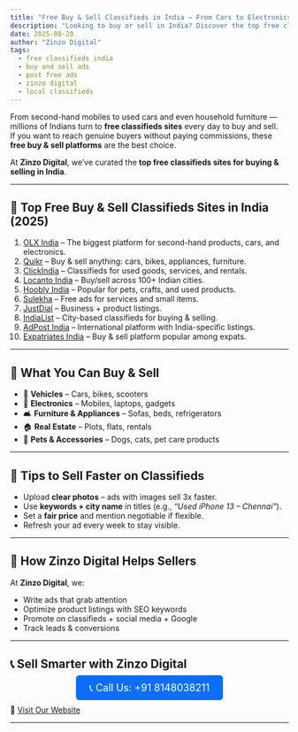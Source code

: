 ```yaml
---
title: "Free Buy & Sell Classifieds in India – From Cars to Electronics"
description: "Looking to buy or sell in India? Discover the top free classifieds sites to post ads for cars, bikes, furniture, mobiles, and more in 2025."
date: 2025-08-20
author: "Zinzo Digital"
tags:
  - free classifieds india
  - buy and sell ads
  - post free ads
  - zinzo digital
  - local classifieds
---
```


From second-hand mobiles to used cars and even household furniture — millions of Indians turn to **free classifieds sites** every day to buy and sell.  
If you want to reach genuine buyers without paying commissions, these **free buy & sell platforms** are the best choice.

At **Zinzo Digital**, we’ve curated the **top free classifieds sites for buying & selling in India**.

---

## 🚀 Top Free Buy & Sell Classifieds Sites in India (2025)

1. <a href="https://www.olx.in" target="_blank" rel="nofollow noopener noreferrer">OLX India</a> – The biggest platform for second-hand products, cars, and electronics.  
2. <a href="https://www.quikr.com" target="_blank" rel="nofollow noopener noreferrer">Quikr</a> – Buy & sell anything: cars, bikes, appliances, furniture.  
3. <a href="https://www.clickindia.com" target="_blank" rel="nofollow noopener noreferrer">ClickIndia</a> – Classifieds for used goods, services, and rentals.  
4. <a href="https://www.locanto.in" target="_blank" rel="nofollow noopener noreferrer">Locanto India</a> – Buy/sell across 100+ Indian cities.  
5. <a href="https://www.hoobly.com/india/" target="_blank" rel="nofollow noopener noreferrer">Hoobly India</a> – Popular for pets, crafts, and used products.  
6. <a href="https://www.sulekha.com" target="_blank" rel="nofollow noopener noreferrer">Sulekha</a> – Free ads for services and small items.  
7. <a href="https://www.justdial.com" target="_blank" rel="nofollow noopener noreferrer">JustDial</a> – Business + product listings.  
8. <a href="https://www.indialist.com" target="_blank" rel="nofollow noopener noreferrer">IndiaList</a> – City-based classifieds for buying & selling.  
9. <a href="https://www.adpost.com/in/" target="_blank" rel="nofollow noopener noreferrer">AdPost India</a> – International platform with India-specific listings.  
10. <a href="https://www.expatriates.com/classifieds/india/" target="_blank" rel="nofollow noopener noreferrer">Expatriates India</a> – Buy & sell platform popular among expats.  

---

## 🛒 What You Can Buy & Sell

- 🚗 **Vehicles** – Cars, bikes, scooters  
- 📱 **Electronics** – Mobiles, laptops, gadgets  
- 🛋️ **Furniture & Appliances** – Sofas, beds, refrigerators  
- 🏠 **Real Estate** – Plots, flats, rentals  
- 🐾 **Pets & Accessories** – Dogs, cats, pet care products  

---

## 📝 Tips to Sell Faster on Classifieds

- Upload **clear photos** – ads with images sell 3x faster.  
- Use **keywords + city name** in titles (e.g., *“Used iPhone 13 – Chennai”*).  
- Set a **fair price** and mention negotiable if flexible.  
- Refresh your ad every week to stay visible.  

---

## 🎯 How Zinzo Digital Helps Sellers

At **Zinzo Digital**, we:  
- Write ads that grab attention  
- Optimize product listings with SEO keywords  
- Promote on classifieds + social media + Google  
- Track leads & conversions  

---

## 📞 Sell Smarter with Zinzo Digital

<div style="text-align:center; margin: 20px 0;">
  <a href="tel:+918148038211" style="background-color:#0d6efd; color:white; padding:12px 24px; border-radius:6px; text-decoration:none; font-size:18px;">
    📞 Call Us: +91 8148038211
  </a>
</div>

🔗 <a href="https://www.zinzodigital.com" target="_blank">Visit Our Website</a>

---
